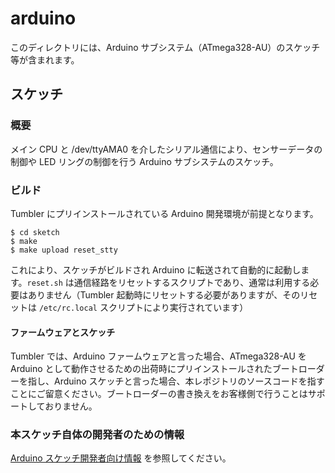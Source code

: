 # arduino
このディレクトリには、Arduino サブシステム（ATmega328-AU）のスケッチ等が含まれます。

## スケッチ

### 概要

メイン CPU と /dev/ttyAMA0 を介したシリアル通信により、センサーデータの制御や LED リングの制御を行う Arduino サブシステムのスケッチ。

### ビルド

Tumbler にプリインストールされている Arduino 開発環境が前提となります。

``````````{.cpp}
$ cd sketch
$ make
$ make upload reset_stty
``````````

これにより、スケッチがビルドされ Arduino に転送されて自動的に起動します。`reset.sh` は通信経路をリセットするスクリプトであり、通常は利用する必要はありません（Tumbler 起動時にリセットする必要がありますが、そのリセットは `/etc/rc.local` スクリプトにより実行されています）

#### ファームウェアとスケッチ

Tumbler では、Arduino ファームウェアと言った場合、ATmega328-AU を Arduino として動作させるための出荷時にプリインストールされたブートローダーを指し、Arduino スケッチと言った場合、本レポジトリのソースコードを指すことにご留意ください。ブートローダーの書き換えをお客様側で行うことはサポートしておりません。

### 本スケッチ自体の開発者のための情報

[Arduino スケッチ開発者向け情報](https://github.com/FairyDevicesRD/tumbler/wiki/Arduino-%E3%82%B9%E3%82%B1%E3%83%83%E3%83%81%E9%96%8B%E7%99%BA%E8%80%85%E5%90%91%E3%81%91%E6%83%85%E5%A0%B1) を参照してください。


